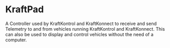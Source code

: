 # KraftPad
A Controller used by KraftKontrol and KraftKonnect to receive and send Telemetry to and from vehicles running KraftKontrol and KraftKonnect. This can also be used to display and control vehicles without the need of a computer.
